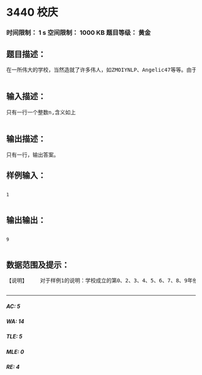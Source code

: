# 3440 校庆   
### 时间限制： 1 s     空间限制： 1000 KB     题目等级： 黄金  
## 题目描述：  

<pre>
在一所伟大的学校，当然造就了许多伟人，如ZMOIYNLP、Angelic47等等。由于他们是在一中建校110周年时入学的，ZMOIYNLP、Angelic47每当在学校的岁数的十进制表示中含有偶数（0也算）个1时，就会办一个校庆来庆祝学校生日和他们的伟大功绩,比如110周年（去年）时他们就举办了校庆，但111周年（今年）他们就不举办。那么在学校诞生后的第0年到第10^n-1年时，他们一共会办几次校庆呢？由于结果可能很大，你只需输出答案对414141取模的结果。  

</pre>
  
  
## 输入描述：  

<pre>
只有一行一个整数n,含义如上  

</pre>
  
  
## 输出描述：  

<pre>
只有一行，输出答案。
</pre>
  
  
## 样例输入：  

<pre><code>
1  

</code></pre>
  
  
## 输出输出：  

<pre><code>
9  

</code></pre>
  
  
## 数据范围及提示：  

<pre>
【说明】    对于样例1的说明：学校成立的第0、2、3、4、5、6、7、8、9年他们会搞校庆。【数据规模】10%的数据满足n<=640%的数据满足n<=10^370%的数据满足n<=10^6100%的数据满足n<=10^18  

</pre>
  
  
***  

##### AC: 5  
##### WA: 14  
##### TLE: 5  
##### MLE: 0  
##### RE: 4  

